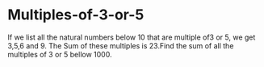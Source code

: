 ﻿# Multiples-of-3-or-5
If we list all the natural numbers below 10 that are multiple of3 or 5, we get 3,5,6 and 9. The Sum of these multiples is 23.Find the sum of all the multiples of 3 or 5 bellow 1000.
